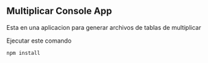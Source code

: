






## Multiplicar Console App

Esta en una aplicacion para generar archivos de tablas de multiplicar


Ejecutar este comando

````
npm install
````